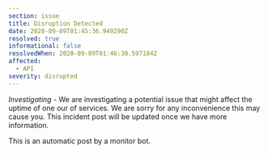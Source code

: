 ```yaml
---
section: issue
title: Disruption Detected
date: 2020-09-09T01:45:36.949290Z
resolved: true
informational: false
resolvedWhen: 2020-09-09T01:46:38.597104Z
affected:
  - API
severity: disrupted
---
```

*Investigating* - We are investigating a potential issue that might affect the uptime of one our of services. We are sorry for any inconvenience this may cause you. This incident post will be updated once we have more information.

This is an automatic post by a monitor bot.
        